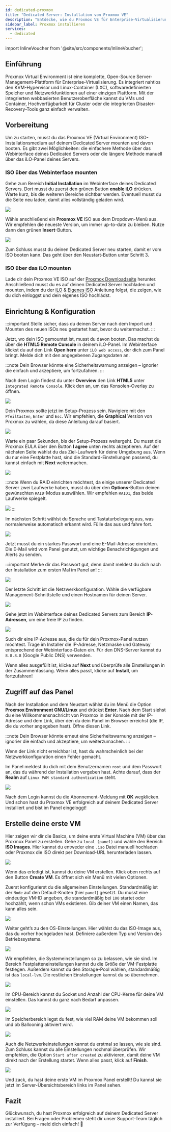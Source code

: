 ```yaml
---
id: dedicated-proxmox
title: "Dedicated Server: Installation von Proxmox VE"
description: "Entdecke, wie du Proxmox VE für Enterprise-Virtualisierung mit integrierten Tools und hoher Verfügbarkeit einrichtest und verwaltest → Jetzt mehr erfahren"
sidebar_label: Proxmox installieren
services:
  - dedicated
---
```


import InlineVoucher from '@site/src/components/InlineVoucher';

## Einführung

Proxmox Virtual Environment ist eine komplette, Open-Source Server-Management-Plattform für Enterprise-Virtualisierung. Es integriert nahtlos den KVM-Hypervisor und Linux-Container (LXC), softwaredefinierten Speicher und Netzwerkfunktionen auf einer einzigen Plattform. Mit der integrierten webbasierten Benutzeroberfläche kannst du VMs und Container, Hochverfügbarkeit für Cluster oder die integrierten Disaster-Recovery-Tools ganz einfach verwalten.

<InlineVoucher />

## Vorbereitung

Um zu starten, musst du das Proxmox VE (Virtual Environment) ISO-Installationsmedium auf deinem Dedicated Server mounten und davon booten. Es gibt zwei Möglichkeiten: die einfachere Methode über das Webinterface deines Dedicated Servers oder die längere Methode manuell über das iLO-Panel deines Servers.



### ISO über das Webinterface mounten
Gehe zum Bereich **Initial Installation** im Webinterface deines Dedicated Servers. Dort musst du zuerst den grünen Button **enable iLO** drücken. Warte kurz, bis die weiteren Bereiche sichtbar werden. Eventuell musst du die Seite neu laden, damit alles vollständig geladen wird.

![](https://github.com/zaphosting/docs/assets/42719082/b457f17a-0bc6-42db-91ec-a553fd456936)

Wähle anschließend ein **Proxmox VE** ISO aus dem Dropdown-Menü aus. Wir empfehlen die neueste Version, um immer up-to-date zu bleiben. Nutze dann den grünen **Insert**-Button.

![](https://github.com/zaphosting/docs/assets/42719082/2b0baf71-d683-46ad-a34a-bfda9d71939d)

Zum Schluss musst du deinen Dedicated Server neu starten, damit er vom ISO booten kann. Das geht über den Neustart-Button unter Schritt 3.



### ISO über das iLO mounten
Lade dir dein Proxmox VE ISO auf der [Proxmox Downloadseite](https://www.proxmox.com/en/downloads/proxmox-virtual-environment/iso) herunter. Anschließend musst du es auf deinen Dedicated Server hochladen und mounten, indem du der [iLO](dedicated-ilo.md) & [Eigenes ISO](dedicated-iso.md) Anleitung folgst, die zeigen, wie du dich einloggst und dein eigenes ISO hochlädst.



## Einrichtung & Konfiguration

:::important
Stelle sicher, dass du deinen Server nach dem Import und Mounten des neuen ISOs neu gestartet hast, bevor du weitermachst.
:::

Jetzt, wo dein ISO gemountet ist, musst du davon booten. Das machst du über die **HTML5 Remote Console** in deinem iLO-Panel. Im Webinterface klickst du auf den Link **Open here** unter `iLO web access`, der dich zum Panel bringt. Melde dich mit den angegebenen Zugangsdaten an.

:::note
Dein Browser könnte eine Sicherheitswarnung anzeigen – ignorier die einfach und akzeptiere, um fortzufahren.
:::

Nach dem Login findest du unter **Overview** den Link **HTML5** unter `Integrated Remote Console`. Klick den an, um das Konsolen-Overlay zu öffnen.

![](https://github.com/zaphosting/docs/assets/42719082/3b9ce97e-f974-439b-8e57-ced05f248ef9)

Dein Proxmox sollte jetzt im Setup-Prozess sein. Navigiere mit den `Pfeiltasten`, `Enter` und `Esc`. Wir empfehlen, die **Graphical** Version von Proxmox zu wählen, da diese Anleitung darauf basiert.

![](https://github.com/zaphosting/docs/assets/42719082/614218f2-df12-43ad-95fe-39026b900141)

Warte ein paar Sekunden, bis der Setup-Prozess weitergeht. Du musst die Proxmox EULA über den Button **I agree** unten rechts akzeptieren. Auf der nächsten Seite wählst du das Ziel-Laufwerk für deine Umgebung aus. Wenn du nur eine Festplatte hast, sind die Standard-Einstellungen passend, du kannst einfach mit **Next** weitermachen.

![](https://github.com/zaphosting/docs/assets/42719082/090c1f2e-20fe-48f3-b4b4-070c197f4825)

:::note
Wenn du RAID einrichten möchtest, da einige unserer Dedicated Server zwei Laufwerke haben, musst du über den **Options**-Button deinen gewünschten `RAID`-Modus auswählen. Wir empfehlen `RAID1`, das beide Laufwerke spiegelt.

![](https://github.com/zaphosting/docs/assets/42719082/44e3b6ba-07f3-4313-8d36-b185a6da8089)
:::

Im nächsten Schritt wählst du Sprache und Tastaturbelegung aus, was normalerweise automatisch erkannt wird. Fülle das aus und fahre fort.

![](https://github.com/zaphosting/docs/assets/42719082/931e066c-9868-48d9-a638-f07c932579d2)

Jetzt musst du ein starkes Passwort und eine E-Mail-Adresse einrichten. Die E-Mail wird vom Panel genutzt, um wichtige Benachrichtigungen und Alerts zu senden.

:::important
Merke dir das Passwort gut, denn damit meldest du dich nach der Installation zum ersten Mal im Panel an!
:::

![](https://github.com/zaphosting/docs/assets/42719082/617a504c-9520-4b89-93c3-81fba06e5fdc)

Der letzte Schritt ist die Netzwerkkonfiguration. Wähle die verfügbare Management-Schnittstelle und einen Hostnamen für deinen Server.

![](https://github.com/zaphosting/docs/assets/42719082/d694a5af-20e2-4c1b-9cdb-c1a8ca684cde)

Gehe jetzt im Webinterface deines Dedicated Servers zum Bereich **IP-Adressen**, um eine freie IP zu finden.

![](https://github.com/zaphosting/docs/assets/42719082/e358f264-8535-4280-a1c5-0a15f4b99ed9)

Such dir eine IP-Adresse aus, die du für dein Proxmox-Panel nutzen möchtest. Trage im Installer die IP-Adresse, Netzmaske und Gateway entsprechend der Webinterface-Daten ein. Für den DNS-Server kannst du `8.8.8.8` (Google Public DNS) verwenden.

Wenn alles ausgefüllt ist, klicke auf **Next** und überprüfe alle Einstellungen in der Zusammenfassung. Wenn alles passt, klicke auf **Install**, um fortzufahren!

## Zugriff auf das Panel
Nach der Installation und dem Neustart wählst du im Menü die Option **Proxmox Environment GNU/Linux** und drückst **Enter**. Nach dem Start siehst du eine Willkommensnachricht von Proxmox in der Konsole mit der IP-Adresse und dem Link, über den du dein Panel im Browser erreichst (die IP, die du vorher angegeben hast). Öffne diesen Link.

:::note
Dein Browser könnte erneut eine Sicherheitswarnung anzeigen – ignorier die einfach und akzeptiere, um weiterzumachen.
:::

Wenn der Link nicht erreichbar ist, hast du wahrscheinlich bei der Netzwerkkonfiguration einen Fehler gemacht.

Im Panel meldest du dich mit dem Benutzernamen `root` und dem Passwort an, das du während der Installation vergeben hast. Achte darauf, dass der **Realm** auf `Linux PAM standard authentication` steht.

![](https://github.com/zaphosting/docs/assets/42719082/4072c2ac-6f5c-4350-a5df-0635b1f433c0)

Nach dem Login kannst du die Abonnement-Meldung mit **OK** wegklicken. Und schon hast du Proxmox VE erfolgreich auf deinem Dedicated Server installiert und bist im Panel eingeloggt!



## Erstelle deine erste VM
Hier zeigen wir dir die Basics, um deine erste Virtual Machine (VM) über das Proxmox Panel zu erstellen. Gehe zu `local (panel)` und wähle den Bereich **ISO Images**. Hier kannst du entweder eine `.iso` Datei manuell hochladen oder Proxmox die ISO direkt per Download-URL herunterladen lassen.

![](https://github.com/zaphosting/docs/assets/42719082/8182bd73-690f-434f-8394-5fdca6889a74)

Wenn das erledigt ist, kannst du deine VM erstellen. Klick oben rechts auf den Button **Create VM**. Es öffnet sich ein Menü mit vielen Optionen.

Zuerst konfigurierst du die allgemeinen Einstellungen. Standardmäßig ist der `Node` auf den Default-Knoten (hier `panel`) gesetzt. Du musst eine eindeutige VM-ID angeben, die standardmäßig bei `100` startet oder hochzählt, wenn schon VMs existieren. Gib deiner VM einen Namen, das kann alles sein.

![](https://github.com/zaphosting/docs/assets/42719082/bcd2eb41-a8fc-4a44-9abb-072f9e408d10)

Weiter geht’s zu den OS-Einstellungen. Hier wählst du das ISO-Image aus, das du vorher hochgeladen hast. Definiere außerdem Typ und Version des Betriebssystems.

![](https://github.com/zaphosting/docs/assets/42719082/05d51c46-5a69-4cd7-b2e6-c3472437caf9)

Wir empfehlen, die Systemeinstellungen so zu belassen, wie sie sind. Im Bereich Festplatteneinstellungen kannst du die Größe der VM-Festplatte festlegen. Außerdem kannst du den Storage-Pool wählen, standardmäßig ist das `local-lvm`. Die restlichen Einstellungen kannst du so übernehmen.

![](https://github.com/zaphosting/docs/assets/42719082/26f11d42-8884-4bb5-b0fe-d7b4df7885a5)

Im CPU-Bereich kannst du Socket und Anzahl der CPU-Kerne für deine VM einstellen. Das kannst du ganz nach Bedarf anpassen.

![](https://github.com/zaphosting/docs/assets/42719082/91103b8d-dadc-4305-a3fe-bf4c8f96fc27)

Im Speicherbereich legst du fest, wie viel RAM deine VM bekommen soll und ob Ballooning aktiviert wird.

![](https://github.com/zaphosting/docs/assets/42719082/ac0048cb-0bd4-4791-9a9f-857e5037955d)

Auch die Netzwerkeinstellungen kannst du erstmal so lassen, wie sie sind. Zum Schluss kannst du alle Einstellungen nochmal überprüfen. Wir empfehlen, die Option `Start after created` zu aktivieren, damit deine VM direkt nach der Erstellung startet. Wenn alles passt, klick auf **Finish**.

![](https://github.com/zaphosting/docs/assets/42719082/d14a8b3d-e9bb-4feb-8049-428e84c1e917)

Und zack, du hast deine erste VM im Proxmox Panel erstellt! Du kannst sie jetzt im Server-Übersichtsbereich links im Panel sehen.





## Fazit

Glückwunsch, du hast Proxmox erfolgreich auf deinem Dedicated Server installiert. Bei Fragen oder Problemen steht dir unser Support-Team täglich zur Verfügung – meld dich einfach! 🙂

<InlineVoucher />